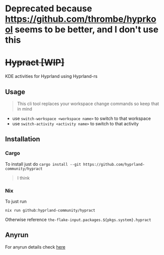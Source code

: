 # Deprecated because https://github.com/thrombe/hyprkool seems to be better, and I don't use this

# ~~Hypract [WIP]~~
KDE activities for Hyprland using Hyprland-rs

## Usage
> This cli tool replaces your workspace change commands so keep that in mind

- use `switch-workspace <workspace name>` to switch to that workspace
- use `switch-activity <activity name>` to switch to that activity

## Installation

### Cargo
To install just do `cargo install --git https://github.com/hyprland-community/hypract`
> I think

### Nix
To just run
```
nix run github:hyprland-community/hypract
```
Otherwise reference `the-flake-input.packages.${pkgs.system}.hypract`

## Anyrun
For anyrun details check [here](https://github.com/hyprland-community/hypract/tree/master/hypract-anyrun)

